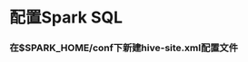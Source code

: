 配置Spark SQL
=================================================================================
### 在$SPARK_HOME/conf下新建hive-site.xml配置文件
